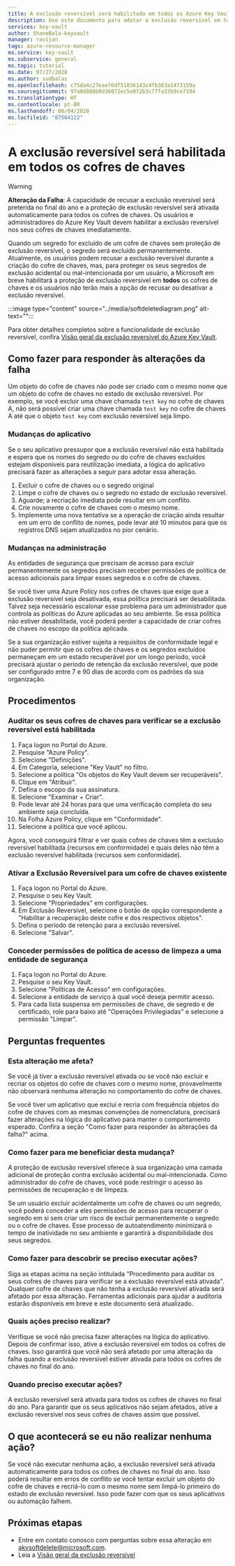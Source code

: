 ```yaml
---
title: A exclusão reversível será habilitada em todos os Azure Key Vaults | Microsoft Docs
description: Use este documento para adotar a exclusão reversível em todos os cofres de chaves.
services: key-vault
author: ShaneBala-keyvault
manager: ravijan
tags: azure-resource-manager
ms.service: key-vault
ms.subservice: general
ms.topic: tutorial
ms.date: 07/27/2020
ms.author: sudbalas
ms.openlocfilehash: c75da4c27eae76df51836143c4fb383a1473159a
ms.sourcegitcommit: 97a0d868b9d36072ec5e872b3c77fa33b9ce7194
ms.translationtype: HT
ms.contentlocale: pt-BR
ms.lasthandoff: 08/04/2020
ms.locfileid: "87564122"
---
```

# <a name="soft-delete-will-be-enabled-on-all-key-vaults"></a>A exclusão reversível será habilitada em todos os cofres de chaves

> [!WARNING]
> **Alteração da Falha**: A capacidade de recusar a exclusão reversível será preterida no final do ano e a proteção de exclusão reversível será ativada automaticamente para todos os cofres de chaves.  Os usuários e administradores do Azure Key Vault devem habilitar a exclusão reversível nos seus cofres de chaves imediatamente.

Quando um segredo for excluído de um cofre de chaves sem proteção de exclusão reversível, o segredo será excluído permanentemente. Atualmente, os usuários podem recusar a exclusão reversível durante a criação do cofre de chaves, mas, para proteger os seus segredos de exclusão acidental ou mal-intencionada por um usuário, a Microsoft em breve habilitará a proteção de exclusão reversível em **todos** os cofres de chaves e os usuários não terão mais a opção de recusar ou desativar a exclusão reversível.

:::image type="content" source="../media/softdeletediagram.png" alt-text="<texto Alt>":::

Para obter detalhes completos sobre a funcionalidade de exclusão reversível, confira [Visão geral da exclusão reversível do Azure Key Vault](soft-delete-overview.md).

## <a name="how-do-i-respond-to-breaking-changes"></a>Como fazer para responder às alterações da falha

Um objeto do cofre de chaves não pode ser criado com o mesmo nome que um objeto do cofre de chaves no estado de exclusão reversível.  Por exemplo, se você excluir uma chave chamada `test key` no cofre de chaves A, não será possível criar uma chave chamada `test key` no cofre de chaves A até que o objeto `test key` com exclusão reversível seja limpo.

### <a name="application-changes"></a>Mudanças do aplicativo

Se o seu aplicativo pressupor que a exclusão reversível não está habilitada e espera que os nomes do segredo ou do cofre de chaves excluídos estejam disponíveis para reutilização imediata, a lógica do aplicativo precisará fazer as alterações a seguir para adotar essa alteração.

1. Excluir o cofre de chaves ou o segredo original
2. Limpe o cofre de chaves ou o segredo no estado de exclusão reversível.
3. Aguarde; a recriação imediata pode resultar em um conflito.
4. Crie novamente o cofre de chaves com o mesmo nome.
5. Implemente uma nova tentativa se a operação de criação ainda resultar em um erro de conflito de nomes, pode levar até 10 minutos para que os registros DNS sejam atualizados no pior cenário.

### <a name="administration-changes"></a>Mudanças na administração

As entidades de segurança que precisam de acesso para excluir permanentemente os segredos precisam receber permissões de política de acesso adicionais para limpar esses segredos e o cofre de chaves.

Se você tiver uma Azure Policy nos cofres de chaves que exige que a exclusão reversível seja desativada, essa política precisará ser desabilitada.  Talvez seja necessário escalonar esse problema para um administrador que controla as políticas do Azure aplicadas ao seu ambiente. Se essa política não estiver desabilitada, você poderá perder a capacidade de criar cofres de chaves no escopo da política aplicada.

Se a sua organização estiver sujeita a requisitos de conformidade legal e não puder permitir que os cofres de chaves e os segredos excluídos permaneçam em um estado recuperável por um longo período, você precisará ajustar o período de retenção da exclusão reversível, que pode ser configurado entre 7 e 90 dias de acordo com os padrões da sua organização.

## <a name="procedures"></a>Procedimentos

### <a name="audit-your-key-vaults-to-check-if-soft-delete-is-enabled"></a>Auditar os seus cofres de chaves para verificar se a exclusão reversível está habilitada

1. Faça logon no Portal do Azure.
2. Pesquise "Azure Policy".
3. Selecione "Definições".
4. Em Categoria, selecione "Key Vault" no filtro.
5. Selecione a política "Os objetos do Key Vault devem ser recuperáveis".
6. Clique em "Atribuir".
7. Defina o escopo da sua assinatura.
8. Selecione "Examinar + Criar".
9. Pode levar até 24 horas para que uma verificação completa do seu ambiente seja concluída.
10. Na Folha Azure Policy, clique em "Conformidade".
11. Selecione a política que você aplicou.

Agora, você conseguirá filtrar e ver quais cofres de chaves têm a exclusão reversível habilitada (recursos em conformidade) e quais deles não têm a exclusão reversível habilitada (recursos sem conformidade).

### <a name="turn-on-soft-delete-for-an-existing-key-vault"></a>Ativar a Exclusão Reversível para um cofre de chaves existente

1. Faça logon no Portal do Azure.
2. Pesquise o seu Key Vault.
3. Selecione "Propriedades" em configurações.
4. Em Exclusão Reversível, selecione o botão de opção correspondente a "Habilitar a recuperação deste cofre e dos respectivos objetos".
5. Defina o período de retenção para a exclusão reversível.
6. Selecione "Salvar".

### <a name="grant-purge-access-policy-permissions-to-a-security-principal"></a>Conceder permissões de política de acesso de limpeza a uma entidade de segurança

1. Faça logon no Portal do Azure.
2. Pesquise o seu Key Vault.
3. Selecione "Políticas de Acesso" em configurações.
4. Selecione a entidade de serviço à qual você deseja permitir acesso.
5. Para cada lista suspensa em permissões de chave, de segredo e de certificado, role para baixo até "Operações Privilegiadas" e selecione a permissão "Limpar".

## <a name="frequently-asked-questions"></a>Perguntas frequentes

### <a name="does-this-change-affect-me"></a>Esta alteração me afeta?

Se você já tiver a exclusão reversível ativada ou se você não excluir e recriar os objetos do cofre de chaves com o mesmo nome, provavelmente não observará nenhuma alteração no comportamento do cofre de chaves.

Se você tiver um aplicativo que exclui e recria com frequência objetos do cofre de chaves com as mesmas convenções de nomenclatura, precisará fazer alterações na lógica do aplicativo para manter o comportamento esperado. Confira a seção "Como fazer para responder às alterações da falha?" acima.

### <a name="how-do-i-benefit-from-this-change"></a>Como fazer para me beneficiar desta mudança?

A proteção de exclusão reversível oferece à sua organização uma camada adicional de proteção contra exclusão acidental ou mal-intencionada. Como administrador do cofre de chaves, você pode restringir o acesso às permissões de recuperação e de limpeza.

Se um usuário excluir acidentalmente um cofre de chaves ou um segredo, você poderá conceder a eles permissões de acesso para recuperar o segredo em si sem criar um risco de excluir permanentemente o segredo ou o cofre de chaves. Esse processo de autoatendimento minimizará o tempo de inatividade no seu ambiente e garantirá a disponibilidade dos seus segredos.

### <a name="how-do-i-find-out-if-i-need-to-take-action"></a>Como fazer para descobrir se preciso executar ações?

Siga as etapas acima na seção intitulada "Procedimento para auditar os seus cofres de chaves para verificar se a exclusão reversível está ativada". Qualquer cofre de chaves que não tenha a exclusão reversível ativada será afetado por essa alteração. Ferramentas adicionais para ajudar a auditoria estarão disponíveis em breve e este documento será atualizado.

### <a name="what-action-do-i-need-to-take"></a>Quais ações preciso realizar?

Verifique se você não precisa fazer alterações na lógica do aplicativo. Depois de confirmar isso, ative a exclusão reversível em todos os cofres de chaves. Isso garantirá que você não será afetado por uma alteração da falha quando a exclusão reversível estiver ativada para todos os cofres de chaves no final do ano.

### <a name="by-when-do-i-need-to-take-action"></a>Quando preciso executar ações?

A exclusão reversível será ativada para todos os cofres de chaves no final do ano. Para garantir que os seus aplicativos não sejam afetados, ative a exclusão reversível nos seus cofres de chaves assim que possível.

## <a name="what-will-happen-if-i-dont-take-any-action"></a>O que acontecerá se eu não realizar nenhuma ação?

Se você não executar nenhuma ação, a exclusão reversível será ativada automaticamente para todos os cofres de chaves no final do ano. Isso poderá resultar em erros de conflito se você tentar excluir um objeto do cofre de chaves e recriá-lo com o mesmo nome sem limpá-lo primeiro do estado de exclusão reversível. Isso pode fazer com que os seus aplicativos ou automação falhem.

## <a name="next-steps"></a>Próximas etapas

- Entre em contato conosco com perguntas sobre essa alteração em [akvsoftdelete@microsoft.com](mailto:akvsoftdelete@microsoft.com).
- Leia a [Visão geral da exclusão reversível](soft-delete-overview.md)
